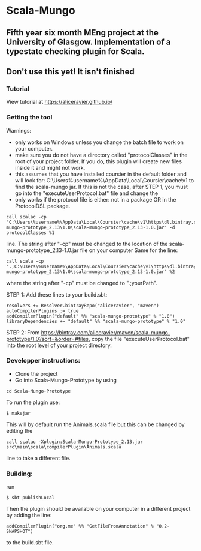 # Scala-Mungo
## Fifth year six month MEng project at the University of Glasgow. Implementation of a typestate checking plugin for Scala.

## Don't use this yet! It isn't finished

### Tutorial
View tutorial at https://aliceravier.github.io/

### Getting the tool
Warnings:
- only works on Windows unless you change the batch file to work on your computer.
- make sure you do not have a directory called "protocolClasses" in the root of your project folder. If you do, this plugin will create new files inside it and might not work.
- this assumes that you have installed coursier in the default folder and will look for: C:\Users\%username%\AppData\Local\Coursier\cache\v1 to find the scala-mungo jar. If this is not the case, after STEP 1, you must go into the "executeUserProtocol.bat" file and change the 
- only works if the protocol file is either: not in a package OR in the ProtocolDSL package.
```
call scalac -cp "C:\Users\%username%\AppData\Local\Coursier\cache\v1\https\dl.bintray.com\aliceravier\maven\default\scala-mungo-prototype_2.13\1.0\scala-mungo-prototype_2.13-1.0.jar" -d protocolClasses %1
```
line. The string after "-cp" must be changed to the location of the scala-mungo-prototype_2.13-1.0.jar file on your computer
Same for the line:
```
call scala -cp ".;C:\Users\%username%\AppData\Local\Coursier\cache\v1\https\dl.bintray.com\aliceravier\maven\default\scala-mungo-prototype_2.13\1.0\scala-mungo-prototype_2.13-1.0.jar" %2
```
where the string after "-cp" must be changed to ".;yourPath".



STEP 1:
Add these lines to your build.sbt:
```
resolvers += Resolver.bintrayRepo("aliceravier", "maven")
autoCompilerPlugins := true
addCompilerPlugin("default" %% "scala-mungo-prototype" % "1.0")
libraryDependencies += "default" %% "scala-mungo-prototype" % "1.0"
```
STEP 2:
From https://bintray.com/aliceravier/maven/scala-mungo-prototype/1.0?sort=&order=#files, copy the file  "executeUserProtocol.bat" into the root level of your project directory.


### Developper instructions:
* Clone the project
* Go into Scala-Mungo-Prototype by using
```
cd Scala-Mungo-Prototype
```
To run the plugin use:
```
$ makejar 
```
This will by default run the Animals.scala file but this can be changed by editing the 
```
call scalac -Xplugin:Scala-Mungo-Prototype_2.13.jar src\main\scala\compilerPlugin\Animals.scala
```
line to take a different file.

### Building:
run 
```
$ sbt publishLocal
```
Then the plugin should be available on your computer in a different project by adding the line:
```
addCompilerPlugin("org.me" %% "GetFileFromAnnotation" % "0.2-SNAPSHOT")
```
to the build.sbt file.

